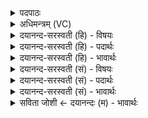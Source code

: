 <details><summary>पदपाठः</summary>

अग्ने॑। आयू॑ꣳषि। प॒व॒से॒। आ। सु॒व॒। ऊर्ज॑म्। इष॑म्। च॒। नः॒। आ॒रे। बा॒ध॒स्व॒। दु॒च्छुना॑म्। ३८।
</details>

<details><summary>अधिमन्त्रम् (VC)</summary>

- इन्द्रो देवता
- वैखानस ऋषिः
- गायत्री
- षड्जः
</details>

<details><summary>दयानन्द-सरस्वती (हि) - विषयः</summary>

फिर उसी विषय का अगले मन्त्र में उपदेश किया है ॥
</details>

<details><summary>दयानन्द-सरस्वती (हि) - पदार्थः</summary>

पदार्थान्वयभाषाः -  हे (अग्ने) विद्वन् पिता, पितामह और प्रपितामह ! जो आप (नः) हमारे (आयूंषि) आयुर्दाओं को (पवसे) पवित्र करें, सो आप (ऊर्जम्) पराक्रम (च) और (इषम्) इच्छासिद्धि को (आ, सुव) चारों ओर से सिद्ध करिये और (आरे) दूर और निकट वसनेहारे (दुच्छुनाम्) दुष्ट कुत्तों के समान मनुष्यों के सङ्ग को (बाधस्व) छुड़ा दीजिये ॥३८ ॥
</details>

<details><summary>दयानन्द-सरस्वती (हि) - भावार्थः</summary>

भावार्थभाषाः -  पिता आदि लोग अपने सन्तानों में दीर्घ आयु, पराक्रम और शुभ इच्छा को धारण कराके अपने सन्तानों को दुष्टों के सङ्ग से रोक और श्रेष्ठों के सङ्ग में प्रवृत्त कराके धार्मिक चिरञ्जीवी करें, जिससे वे वृद्धावस्था में भी अप्रियाचरण कभी न करें ॥३८ ॥
</details>

<details><summary>दयानन्द-सरस्वती (सं) - विषयः</summary>

पुनस्तमेव विषयमाह ॥
</details>

<details><summary>दयानन्द-सरस्वती (सं) - पदार्थः</summary>

पदार्थान्वयभाषाः -  हे अग्ने ! यस्त्वं न आयूंषि पवसे, स त्वमूर्ज्जमिषं चासुव, आरे दुच्छुनां सङ्गं बाधस्व ॥३८ ॥
</details>

<details><summary>दयानन्द-सरस्वती (सं) - भावार्थः</summary>

भावार्थभाषाः -  पित्रादयोऽपत्येषु दीर्घायुः पराक्रमशुभेच्छा धारयित्वा स्वसन्तानान् दुष्टानां सङ्गान्निवार्य श्रेष्ठानां सङ्गे प्रवर्त्य धार्मिकान् दीर्घायुषः कुर्वन्तु, यतस्ते वृद्धावस्थायामप्यप्रियाचरणं कदाचिन्न कुर्युः ॥२८ ॥
</details>

<details><summary>सविता जोशी ← दयानन्दः (म) - भावार्थः</summary>

भावार्थभाषाः -  पित्याने आपल्या संतानांमध्ये दीर्घायुष्य, पराक्रम व शुभेच्छा धारण होतील, अशी उपाययोजना करावी. आपल्यर संतानांनी दुष्टांची संगत सोडून श्रेष्ठांची संगत धरावी यासाठी त्यांना प्रवृत्त करावे. धार्मिक आणि आयुष्यमान बनण्यासाठी मदत करावी. ज्यामुळे वृद्धावस्थेतही त्यांनी अप्रिय आचरण करू नये.
</details>